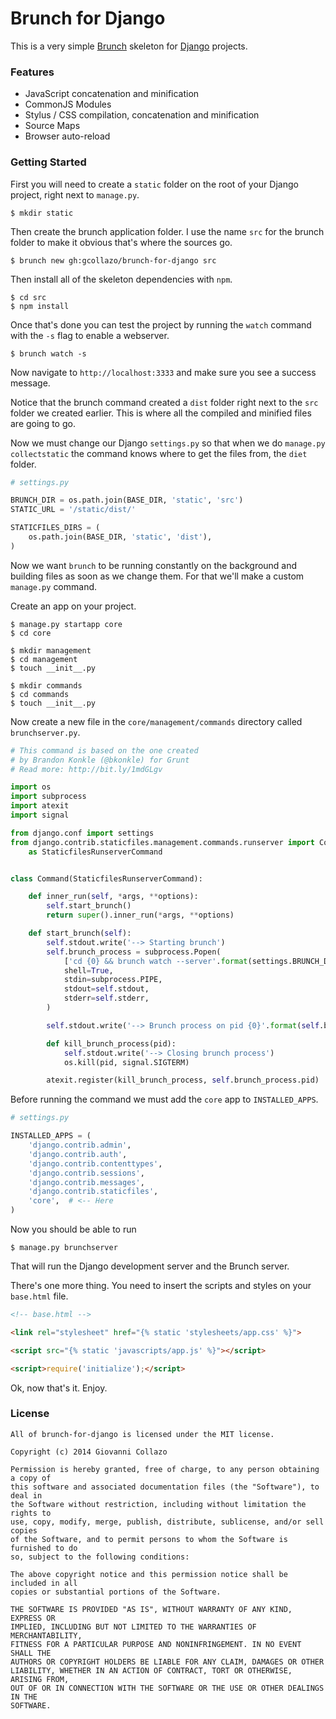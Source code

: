 # Brunch for Django

This is a very simple [Brunch](http://brunch.io) skeleton for [Django](http://djangoproject.com) projects.

### Features
- JavaScript concatenation and minification
- CommonJS Modules
- Stylus / CSS compilation, concatenation and minification
- Source Maps
- Browser auto-reload

### Getting Started

First you will need to create a `static` folder on the root of your Django project, right next to `manage.py`.

```
$ mkdir static
```

Then create the brunch application folder. I use the name `src` for the brunch folder to make it obvious that's where the sources go.

```
$ brunch new gh:gcollazo/brunch-for-django src
```

Then install all of the skeleton dependencies with `npm`.

```
$ cd src
$ npm install
```

Once that's done you can test the project by running the `watch` command with the `-s` flag to enable a webserver.

```
$ brunch watch -s
```

Now navigate to `http://localhost:3333` and make sure you see a success message.

Notice that the brunch command created a `dist` folder right next to the `src` folder we created earlier. This is where all the compiled and minified files are going to go.

Now we must change our Django `settings.py` so that when we do `manage.py collectstatic` the command knows where to get the files from, the `diet` folder.

```python
# settings.py

BRUNCH_DIR = os.path.join(BASE_DIR, 'static', 'src')
STATIC_URL = '/static/dist/'

STATICFILES_DIRS = (
    os.path.join(BASE_DIR, 'static', 'dist'),
)
```

Now we want `brunch` to be running constantly on the background and building files as soon as we change them. For that we'll make a custom `manage.py` command.

Create an app on your project.

```
$ manage.py startapp core
$ cd core

$ mkdir management
$ cd management
$ touch __init__.py

$ mkdir commands
$ cd commands
$ touch __init__.py
```

Now create a new file in the `core/management/commands` directory called `brunchserver.py`.

```python
# This command is based on the one created
# by Brandon Konkle (@bkonkle) for Grunt
# Read more: http://bit.ly/1mdGLgv

import os
import subprocess
import atexit
import signal

from django.conf import settings
from django.contrib.staticfiles.management.commands.runserver import Command\
    as StaticfilesRunserverCommand


class Command(StaticfilesRunserverCommand):

    def inner_run(self, *args, **options):
        self.start_brunch()
        return super().inner_run(*args, **options)

    def start_brunch(self):
        self.stdout.write('--> Starting brunch')
        self.brunch_process = subprocess.Popen(
            ['cd {0} && brunch watch --server'.format(settings.BRUNCH_DIR)],
            shell=True,
            stdin=subprocess.PIPE,
            stdout=self.stdout,
            stderr=self.stderr,
        )

        self.stdout.write('--> Brunch process on pid {0}'.format(self.brunch_process.pid))

        def kill_brunch_process(pid):
            self.stdout.write('--> Closing brunch process')
            os.kill(pid, signal.SIGTERM)

        atexit.register(kill_brunch_process, self.brunch_process.pid)
```

Before running the command we must add the `core` app to `INSTALLED_APPS`.

```python
# settings.py

INSTALLED_APPS = (
    'django.contrib.admin',
    'django.contrib.auth',
    'django.contrib.contenttypes',
    'django.contrib.sessions',
    'django.contrib.messages',
    'django.contrib.staticfiles',
    'core',  # <-- Here
)
```

Now you should be able to run

```
$ manage.py brunchserver
```

That will run the Django development server and the Brunch server.

There's one more thing. You need to insert the scripts and styles on your `base.html` file.

```html
<!-- base.html -->

<link rel="stylesheet" href="{% static 'stylesheets/app.css' %}">

<script src="{% static 'javascripts/app.js' %}"></script>

<script>require('initialize');</script>
```

Ok, now that's it. Enjoy.

### License

```
All of brunch-for-django is licensed under the MIT license.

Copyright (c) 2014 Giovanni Collazo

Permission is hereby granted, free of charge, to any person obtaining a copy of
this software and associated documentation files (the "Software"), to deal in
the Software without restriction, including without limitation the rights to
use, copy, modify, merge, publish, distribute, sublicense, and/or sell copies
of the Software, and to permit persons to whom the Software is furnished to do
so, subject to the following conditions:

The above copyright notice and this permission notice shall be included in all
copies or substantial portions of the Software.

THE SOFTWARE IS PROVIDED "AS IS", WITHOUT WARRANTY OF ANY KIND, EXPRESS OR
IMPLIED, INCLUDING BUT NOT LIMITED TO THE WARRANTIES OF MERCHANTABILITY,
FITNESS FOR A PARTICULAR PURPOSE AND NONINFRINGEMENT. IN NO EVENT SHALL THE
AUTHORS OR COPYRIGHT HOLDERS BE LIABLE FOR ANY CLAIM, DAMAGES OR OTHER
LIABILITY, WHETHER IN AN ACTION OF CONTRACT, TORT OR OTHERWISE, ARISING FROM,
OUT OF OR IN CONNECTION WITH THE SOFTWARE OR THE USE OR OTHER DEALINGS IN THE
SOFTWARE.
```
